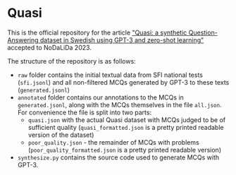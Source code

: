 # Quasi

This is the official repository for the article ["Quasi: a synthetic Question-Answering dataset in Swedish using GPT-3 and zero-shot learning"](https://openreview.net/pdf?id=lGFed4WfQWg) accepted to NoDaLiDa 2023.

The structure of the repository is as follows:
- `raw` folder contains the initial textual data from SFI national tests (`sfi.jsonl`) and all non-filtered MCQs generated by GPT-3 to these texts (`generated.jsonl`)
- `annotated` folder contains our annotations to the MCQs in `generated.jsonl`, along with the MCQs themselves in the file `all.json`. For convenience the file is split into two parts:
  - `quasi.json` with the actual Quasi dataset with MCQs judged to be of sufficient quality (`quasi_formatted.json` is a pretty printed readable version of the dataset)
  - `poor_quality.json` - the remainder of MCQs with problems (`poor_quality_formatted.json` is a pretty printed readable version)
- `synthesize.py` contains the source code used to generate MCQs with GPT-3.
